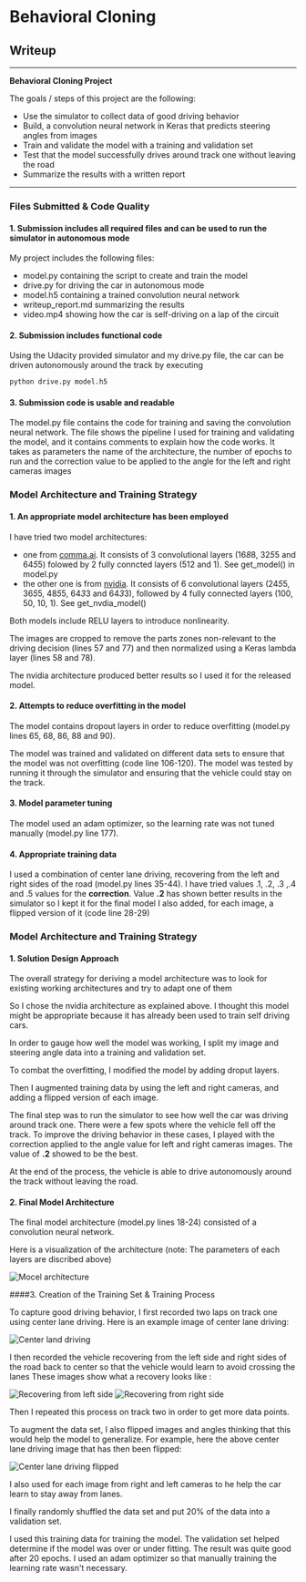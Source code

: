 # **Behavioral Cloning** 

## Writeup

---

**Behavioral Cloning Project**

The goals / steps of this project are the following:
* Use the simulator to collect data of good driving behavior
* Build, a convolution neural network in Keras that predicts steering angles from images
* Train and validate the model with a training and validation set
* Test that the model successfully drives around track one without leaving the road
* Summarize the results with a written report


[//]: # (Image References)

[nvidia_architecture]: ./model.png "Model Architecture"
[center_lane_driving]: ./examples/center_lane_driving.jpg "Center Lane driving"
[recovering_from_left_side]: ./examples/recovering_from_left_side.jpg "Recovery from left side"
[recovering_from_right_side]: ./examples/recovering_from_right_side.jpg "Recovery right side"
[center_lane_driving_flipped]: ./examples/center_lane_driving_flipped.jpg "Center land driving flipped"


---
### Files Submitted & Code Quality

#### 1. Submission includes all required files and can be used to run the simulator in autonomous mode

My project includes the following files:
* model.py containing the script to create and train the model
* drive.py for driving the car in autonomous mode
* model.h5 containing a trained convolution neural network 
* writeup_report.md summarizing the results
* video.mp4 showing how the car is self-driving on a lap of the circuit

#### 2. Submission includes functional code
Using the Udacity provided simulator and my drive.py file, the car can be driven autonomously around the track by executing 
```sh
python drive.py model.h5
```

#### 3. Submission code is usable and readable

The model.py file contains the code for training and saving the convolution neural network. The file shows the pipeline I used for training and validating the model, and it contains comments to explain how the code works. 
It takes as parameters the name of the architecture, the number of epochs to run and the correction value to be applied to the angle for the left and right cameras images

### Model Architecture and Training Strategy

#### 1. An appropriate model architecture has been employed

I have tried two model architectures: 

* one from [comma.ai](https://github.com/commaai/research/blob/master/train_steering_model.py). It consists of 3 convolutional layers (16*8*8, 32*5*5 and 64*5*5) folowed  by 2 fully conncted layers (512 and 1). See get_model() in model.py
* the other one is from [nvidia](https://devblogs.nvidia.com/parallelforall/deep-learning-self-driving-cars/). It consists of 6 convolutional layers (24*5*5, 36*5*5, 48*5*5, 64*3*3 and 64*3*3), followed by 4 fully connected layers (100, 50, 10, 1). See get_nvdia_model()

Both models include RELU layers to introduce nonlinearity.

The images are cropped to remove the parts zones non-relevant to the driving decision (lines 57 and 77) and then normalized using a Keras lambda layer (lines 58 and 78). 

The nvidia architecture produced better results so I used it for the released model.

#### 2. Attempts to reduce overfitting in the model

The model contains dropout layers in order to reduce overfitting (model.py lines 65, 68, 86, 88 and 90). 

The model was trained and validated on different data sets to ensure that the model was not overfitting (code line 106-120). The model was tested by running it through the simulator and ensuring that the vehicle could stay on the track.

#### 3. Model parameter tuning

The model used an adam optimizer, so the learning rate was not tuned manually (model.py line 177).

#### 4. Appropriate training data

I used a combination of center lane driving, recovering from the left and right sides of the road (model.py lines 35-44). 
I have tried values .1, .2, .3 ,.4 and .5 values for the **correction**. Value **.2** has shown better results in the simulator so I kept it for the final model 
I also added, for each image, a flipped version of it (code line 28-29)


### Model Architecture and Training Strategy

#### 1. Solution Design Approach

The overall strategy for deriving a model architecture was to look for existing working architectures and try to adapt one of them

So I chose the nvidia architecture as explained above. I thought this model might be appropriate because it has already been used to train self driving cars.

In order to gauge how well the model was working, I split my image and steering angle data into a training and validation set. 

To combat the overfitting, I modified the model by adding droput layers.

Then I augmented training data by using the left and right cameras, and adding a flipped version of each image.

The final step was to run the simulator to see how well the car was driving around track one. There were a few spots where the vehicle fell off the track. To improve the driving behavior in these cases, I played with the correction applied to the angle value for left and right cameras images. The value of **.2** showed to be the best.

At the end of the process, the vehicle is able to drive autonomously around the track without leaving the road.

#### 2. Final Model Architecture

The final model architecture (model.py lines 18-24) consisted of a convolution neural network.

Here is a visualization of the architecture (note: The parameters of each layers are discribed above)

![Mocel architecture][nvidia_architecture]

####3. Creation of the Training Set & Training Process

To capture good driving behavior, I first recorded two laps on track one using center lane driving. Here is an example image of center lane driving:

![Center land driving][center_lane_driving]

I then recorded the vehicle recovering from the left side and right sides of the road back to center so that the vehicle would learn to avoid crossing the lanes These images show what a recovery looks like :

![Recovering from left side][recovering_from_left_side]
![Recovering from right side][recovering_from_right_side]

Then I repeated this process on track two in order to get more data points.

To augment the data set, I also flipped images and angles thinking that this would help the model to generalize. For example, here the above center lane driving image that has then been flipped:

![Center lane driving flipped][center_lane_driving_flipped]

I also used for each image from right and left cameras to he help the car learn to stay away from lanes.

I finally randomly shuffled the data set and put 20% of the data into a validation set. 

I used this training data for training the model. The validation set helped determine if the model was over or under fitting. The result was quite good after 20 epochs. I used an adam optimizer so that manually training the learning rate wasn't necessary.

